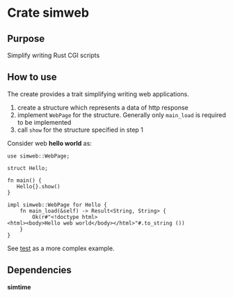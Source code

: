# Crate simweb

## Purpose

Simplify writing Rust CGI scripts

## How to use

The create provides a trait simplifying writing web applications. 

1. create a structure which represents a data of http response
2. implement `WebPage` for the structure. Generally only `main_load` is required to be implemented
3. call `show` for the structure specified in step 1

Consider web **hello world** as:

```
use simweb::WebPage;

struct Hello;

fn main() {
   Hello{}.show()
}

impl simweb::WebPage for Hello {
    fn main_load(&self) -> Result<String, String> {
        Ok(r#"<!doctype html>
<html><body>Hello web world</body></html>"#.to_string ())
    }
}
```

See [test](https://github.com/vernisaz/simweb/blob/master/test/test.rs) as a more complex example.

## Dependencies

**simtime**